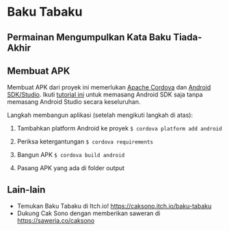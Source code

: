 # Baku Tabaku
## Permainan Mengumpulkan Kata Baku Tiada-Akhir

## Membuat APK
Membuat APK dari proyek ini memerlukan [Apache Cordova](https://cordova.apache.org/ "Apache Cordova") dan [Android SDK/Studio](https://developer.android.com/studio "Android SDK/Studio"). Ikuti [tutorial ini](http:/delphi.org/2019/06/manually-installing-android-sdk-ndk-and-java-for-firemonkey-development/ "tutorial ini") untuk memasang Android SDK saja tanpa memasang Android Studio secara keseluruhan.

Langkah membangun aplikasi (setelah mengikuti langkah di atas):

1. Tambahkan platform Android ke proyek
 ```$ cordova platform add android```

2. Periksa ketergantungan
 ```$ cordova requirements```

3. Bangun APK
 ```$ cordova build android```

4. Pasang APK yang ada di folder output

## Lain-lain
- Temukan Baku Tabaku di Itch.io! https://caksono.itch.io/baku-tabaku
- Dukung Cak Sono dengan memberikan saweran di https://saweria.co/caksono
